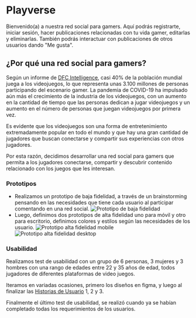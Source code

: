 # Playverse
Bienvenido(a) a nuestra red social para gamers. Aquí podrás registrarte, iniciar sesión, hacer publicaciones relacionadas con tu vida gamer, editarlas y eliminarlas. También podrás interactuar con publicaciones de otros usuarios dando "Me gusta".

## ¿Por qué una red social para gamers?
Según un informe de [DFC Intelligence](https://forbes.co/2022/05/22/actualidad/crece-el-publico-gamer-un-estudio-revela-sus-ganancias-y-tendencias-esenciales-para-este-ano), casi 40% de la población mundial juega a los videojuegos, lo que representa unas 3.100 millones de personas participando del escenario gamer. La pandemia de COVID-19 ha impulsado aún más el crecimiento de la industria de los videojuegos, con un aumento en la cantidad de tiempo que las personas dedican a jugar videojuegos y un aumento en el número de personas que juegan videojuegos por primera vez.

Es evidente que los videojuegos son una forma de entretenimiento extremadamente popular en todo el mundo y que hay una gran cantidad de jugadores que buscan conectarse y compartir sus experiencias con otros jugadores. 

Por esta razón, decidimos desarrollar una red social para gamers que permita a los jugadores conectarse, compartir y descubrir contenido relacionado con los juegos que les interesan.

### Prototipos
* Realizamos un prototipo de baja fidelidad, a través de un brainstorming pensando en las necesidades que tiene cada usuario al participar comentando en una red social.
![Prototipo de baja fidelidad](https://github.com/MarianaAgudeloO/DEV005-social-network/blob/8bc38c84fe242f271a85806a33452998992092be/protos/IMG_5184.jpg)
* Luego, definimos dos prototipos de alta fidelidad uno para móvil y otro para escritorio, definimos colores y estilos según las necesidades de los usuario. 
![Prototipo alta fidelidad mobile](https://github.com/MarianaAgudeloO/DEV005-social-network/blob/6d90753c771bf7a61f0457458a777d5a3c7eff19/protos/alta%20fidelidad.png)
![Prototipo alta fidelidad desktop](https://github.com/MarianaAgudeloO/DEV005-social-network/blob/6d90753c771bf7a61f0457458a777d5a3c7eff19/protos/desktop%20alta%20fidelidad.png)

### Usabilidad
Realizamos test de usabilidad con un grupo de 6 personas, 3 mujeres y 3 hombres con una rango de edades entre 22 y 35 años de edad, todos jugadores de diferentes plataformas de video juegos.

Iteramos en variadas ocasiones, primero los diseños en figma, y luego al finalizar las [Historias de Usuario](https://trello.com/b/K2QyQpYq/playverse) 1, 2 y 3.

Finalmente el último test de usabilidad, se realizó cuando ya se habían completado todas los requerimientos de los usuarios.
